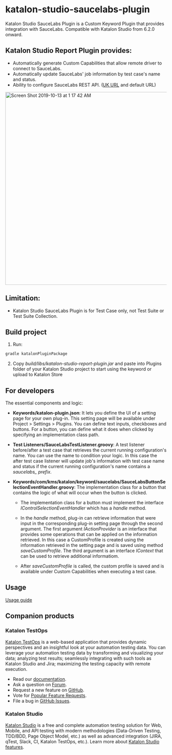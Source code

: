 # katalon-studio-saucelabs-plugin

Katalon Studio SauceLabs Plugin is a Custom Keyword Plugin that provides integration with SauceLabs. Compatible with Katalon Studio from 6.2.0 onward.

## Katalon Studio Report Plugin provides:
- Automatically generate Custom Capabilities that allow remote driver to connect to SauceLabs.
- Automatically update SauceLabs' job information by test case's name and status.
- Ability to configure SauceLabs REST API. ([UK URL](https://wiki.saucelabs.com/display/DOCS/Sauce+Labs+European+Data+Center+Configuration+Information) and default URL)
<img width="602" alt="Screen Shot 2019-10-13 at 1 17 42 AM" src="https://user-images.githubusercontent.com/16775806/66705942-5f667a80-ed57-11e9-91c9-555b013dee57.png">

## Limitation:
- Katalon Studio SauceLabs Plugin is for Test Case only, not Test Suite or Test Suite Collection.

## Build project
1. Run:
```sh
gradle katalonPluginPackage
```
2. Copy *build/libs/katalon-studio-report-plugin.jar* and paste into Plugins folder of your Katalon Studio project to start using the keyword or upload to Katalon Store

## For developers

The essential components and logic:

* **Keywords/katalon-plugin.json**: It lets you define the UI of a setting page for your own plug-in. This setting page will be available under Project > Settings > Plugins. You can define text inputs, checkboxes and buttons. For a button, you can define what it does when clicked by specifying an implementation class path.

* **Test Listeners/SauceLabsTestListener.groovy**: A test listener before/after a test case that retrieves the current running configuration's name. You can use the name to condition your logic. In this case the after test case listener will update job's information with test case name and status if the current running configuration's name contains a *saucelabs_ prefix*.

* **Keywords/com/kms/katalon/keyword/saucelabs/SauceLabsButtonSelectionEventHandler.groovy**: The implementation class for a button that contains the logic of what will occur when the button is clicked. 

    * The implementation class for a button must implement the interface *IControlSelectionEventHandler* which has a *handle* method. 

    * In the *handle* method, plug-in can retrieve information that were input in the corresponding plug-in setting page through the second argument. The first argument *IActionProvider* is an interface that provides some operations that can be applied on the information retrieved. In this case a CustomProfile is created using the information retrieved in the setting page and is saved using method *saveCustomProfile*. The third argument is an interface *IContext* that can be used to retrieve additional informatiom.
    
    * After *saveCustomProfile* is called, the custom profile is saved and is available under Custom Capabilities when executing a test case.


## Usage
[Usage guide](docs/tutorials/usage.md)

## Companion products

### Katalon TestOps

[Katalon TestOps](https://analytics.katalon.com) is a web-based application that provides dynamic perspectives and an insightful look at your automation testing data. You can leverage your automation testing data by transforming and visualizing your data; analyzing test results; seamlessly integrating with such tools as Katalon Studio and Jira; maximizing the testing capacity with remote execution.

* Read our [documentation](https://docs.katalon.com/katalon-analytics/docs/overview.html).
* Ask a question on [Forum](https://forum.katalon.com/categories/katalon-analytics).
* Request a new feature on [GitHub](CONTRIBUTING.md).
* Vote for [Popular Feature Requests](https://github.com/katalon-analytics/katalon-analytics/issues?q=is%3Aopen+is%3Aissue+label%3Afeature-request+sort%3Areactions-%2B1-desc).
* File a bug in [GitHub Issues](https://github.com/katalon-analytics/katalon-analytics/issues).

### Katalon Studio
[Katalon Studio](https://www.katalon.com) is a free and complete automation testing solution for Web, Mobile, and API testing with modern methodologies (Data-Driven Testing, TDD/BDD, Page Object Model, etc.) as well as advanced integration (JIRA, qTest, Slack, CI, Katalon TestOps, etc.). Learn more about [Katalon Studio features](https://www.katalon.com/features/).
